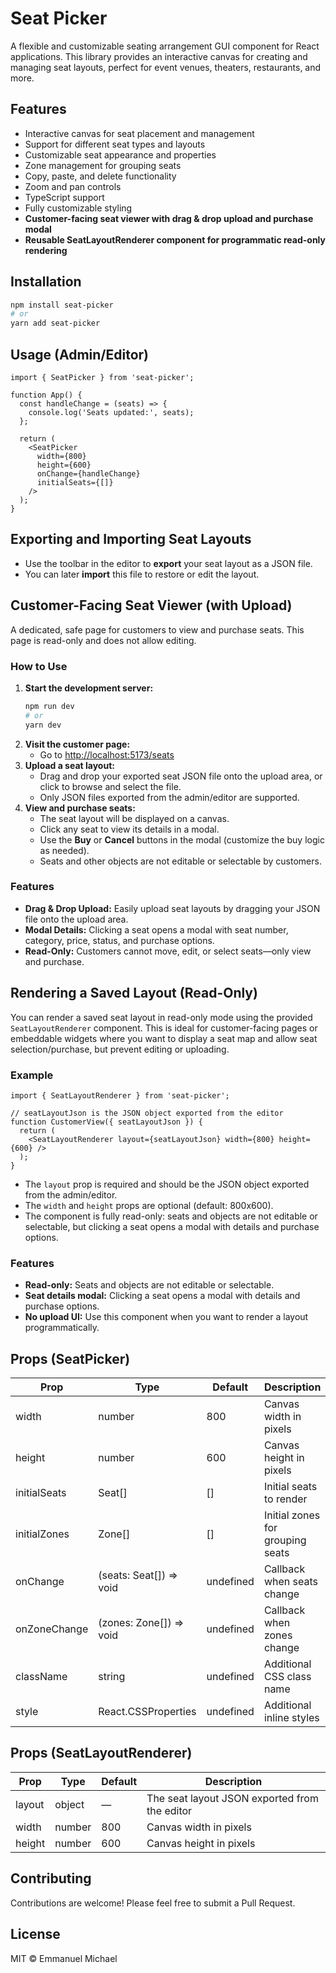 # Seat Picker

A flexible and customizable seating arrangement GUI component for React applications. This library provides an interactive canvas for creating and managing seat layouts, perfect for event venues, theaters, restaurants, and more.

## Features

- Interactive canvas for seat placement and management
- Support for different seat types and layouts
- Customizable seat appearance and properties
- Zone management for grouping seats
- Copy, paste, and delete functionality
- Zoom and pan controls
- TypeScript support
- Fully customizable styling
- **Customer-facing seat viewer with drag & drop upload and purchase modal**
- **Reusable SeatLayoutRenderer component for programmatic read-only rendering**

## Installation

```bash
npm install seat-picker
# or
yarn add seat-picker
```

## Usage (Admin/Editor)

```tsx
import { SeatPicker } from 'seat-picker';

function App() {
  const handleChange = (seats) => {
    console.log('Seats updated:', seats);
  };

  return (
    <SeatPicker
      width={800}
      height={600}
      onChange={handleChange}
      initialSeats={[]}
    />
  );
}
```

## Exporting and Importing Seat Layouts

- Use the toolbar in the editor to **export** your seat layout as a JSON file.
- You can later **import** this file to restore or edit the layout.

## Customer-Facing Seat Viewer (with Upload)

A dedicated, safe page for customers to view and purchase seats. This page is read-only and does not allow editing.

### How to Use

1. **Start the development server:**
   ```bash
   npm run dev
   # or
   yarn dev
   ```
2. **Visit the customer page:**
   - Go to [http://localhost:5173/seats](http://localhost:5173/seats)
3. **Upload a seat layout:**
   - Drag and drop your exported seat JSON file onto the upload area, or click to browse and select the file.
   - Only JSON files exported from the admin/editor are supported.
4. **View and purchase seats:**
   - The seat layout will be displayed on a canvas.
   - Click any seat to view its details in a modal.
   - Use the **Buy** or **Cancel** buttons in the modal (customize the buy logic as needed).
   - Seats and other objects are not editable or selectable by customers.

### Features

- **Drag & Drop Upload:** Easily upload seat layouts by dragging your JSON file onto the upload area.
- **Modal Details:** Clicking a seat opens a modal with seat number, category, price, status, and purchase options.
- **Read-Only:** Customers cannot move, edit, or select seats—only view and purchase.

## Rendering a Saved Layout (Read-Only)

You can render a saved seat layout in read-only mode using the provided `SeatLayoutRenderer` component. This is ideal for customer-facing pages or embeddable widgets where you want to display a seat map and allow seat selection/purchase, but prevent editing or uploading.

### Example

```tsx
import { SeatLayoutRenderer } from 'seat-picker';

// seatLayoutJson is the JSON object exported from the editor
function CustomerView({ seatLayoutJson }) {
  return (
    <SeatLayoutRenderer layout={seatLayoutJson} width={800} height={600} />
  );
}
```

- The `layout` prop is required and should be the JSON object exported from the admin/editor.
- The `width` and `height` props are optional (default: 800x600).
- The component is fully read-only: seats and objects are not editable or selectable, but clicking a seat opens a modal with details and purchase options.

### Features

- **Read-only:** Seats and objects are not editable or selectable.
- **Seat details modal:** Clicking a seat opens a modal with details and purchase options.
- **No upload UI:** Use this component when you want to render a layout programmatically.

## Props (SeatPicker)

| Prop         | Type                    | Default   | Description                      |
| ------------ | ----------------------- | --------- | -------------------------------- |
| width        | number                  | 800       | Canvas width in pixels           |
| height       | number                  | 600       | Canvas height in pixels          |
| initialSeats | Seat[]                  | []        | Initial seats to render          |
| initialZones | Zone[]                  | []        | Initial zones for grouping seats |
| onChange     | (seats: Seat[]) => void | undefined | Callback when seats change       |
| onZoneChange | (zones: Zone[]) => void | undefined | Callback when zones change       |
| className    | string                  | undefined | Additional CSS class name        |
| style        | React.CSSProperties     | undefined | Additional inline styles         |

## Props (SeatLayoutRenderer)

| Prop   | Type   | Default | Description                                   |
| ------ | ------ | ------- | --------------------------------------------- |
| layout | object | —       | The seat layout JSON exported from the editor |
| width  | number | 800     | Canvas width in pixels                        |
| height | number | 600     | Canvas height in pixels                       |

## Contributing

Contributions are welcome! Please feel free to submit a Pull Request.

## License

MIT © Emmanuel Michael

